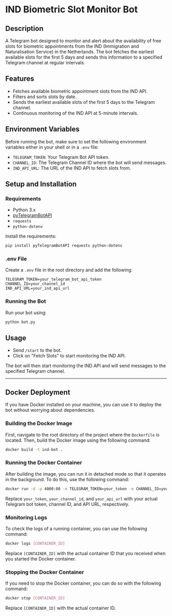 # IND Biometric Slot Monitor Bot

## Description

A Telegram bot designed to monitor and alert about the availability of free slots for biometric appointments from the IND (Immigration and Naturalisation Service) in the Netherlands. The bot fetches the earliest available slots for the first 5 days and sends this information to a specified Telegram channel at regular intervals.

## Features

- Fetches available biometric appointment slots from the IND API.
- Filters and sorts slots by date.
- Sends the earliest available slots of the first 5 days to the Telegram channel.
- Continuous monitoring of the IND API at 5-minute intervals.

## Environment Variables

Before running the bot, make sure to set the following environment variables either in your shell or in a `.env` file:

- `TELEGRAM_TOKEN`: Your Telegram Bot API token.
- `CHANNEL_ID`: The Telegram Channel ID where the bot will send messages.
- `IND_API_URL`: The URL of the IND API to fetch slots from.

## Setup and Installation

### Requirements

- Python 3.x
- [pyTelegramBotAPI](https://github.com/eternnoir/pyTelegramBotAPI)
- `requests`
- `python-dotenv`

Install the requirements:

```bash
pip install pyTelegramBotAPI requests python-dotenv
```

### .env File

Create a `.env` file in the root directory and add the following:

```env
TELEGRAM_TOKEN=your_telegram_bot_api_token
CHANNEL_ID=your_channel_id
IND_API_URL=your_ind_api_url
```

### Running the Bot

Run your bot using:

```bash
python bot.py
```

## Usage

- Send `/start` to the bot.
- Click on "Fetch Slots" to start monitoring the IND API.

The bot will then start monitoring the IND API and will send messages to the specified Telegram channel.

---

## Docker Deployment

If you have Docker installed on your machine, you can use it to deploy the bot without worrying about dependencies.

### Building the Docker Image

First, navigate to the root directory of the project where the `Dockerfile` is located. Then, build the Docker image using the following command:

```bash
docker build -t ind-bot .
```

### Running the Docker Container

After building the image, you can run it in detached mode so that it operates in the background. To do this, use the following command:

```bash
docker run -d -p 4000:80 -e TELEGRAM_TOKEN=your_token -e CHANNEL_ID=your_channel_id -e IND_API_URL=your_api_url ind-bot
```

Replace `your_token`, `your_channel_id`, and `your_api_url` with your actual Telegram bot token, channel ID, and API URL, respectively.

### Monitoring Logs

To check the logs of a running container, you can use the following command:

```bash
docker logs [CONTAINER_ID]
```

Replace `[CONTAINER_ID]` with the actual container ID that you received when you started the Docker container.

### Stopping the Docker Container

If you need to stop the Docker container, you can do so with the following command:

```bash
docker stop [CONTAINER_ID]
```

Replace `[CONTAINER_ID]` with the actual container ID.
